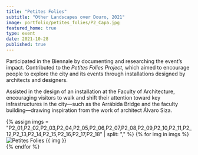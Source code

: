 ```yaml
---
title: "Petites Folies"
subtitle: "Other Landscapes over Douro, 2021"
image: portfolio/petites_folies/P2_Capa.jpg
featured_home: true
type: event
date: 2021-10-28
published: true
---
```


<!-- TEXT ABOVE -->
<div class="justify-text mb-4">
  <p>
    Participated in the Biennale by documenting and researching the event’s impact. Contributed to the <em>Petites Folies Project</em>, which aimed to encourage people to explore the city and its events through installations designed by architects and designers.
  </p>
  <p>
    Assisted in the design of an installation at the Faculty of Architecture, encouraging visitors to walk and shift their attention toward key infrastructures in the city—such as the Arrábida Bridge and the faculty building—drawing inspiration from the work of architect Álvaro Siza.
  </p>
</div>

<!-- PORTFOLIO IMAGES -->
<div class="portfolio-images my-5">
  {% assign imgs = "P2_01,P2_02,P2_03,P2_04,P2_05,P2_06,P2_07,P2_08,P2_09,P2_10,P2_11,P2_12,P2_13,P2_14,P2_15,P2_16,P2_17,P2_18" | split: "," %}
  {% for img in imgs %}
  <div class="mb-4">
    <img src="{{ '/assets/images/portfolio/petites_folies/' | append: img | append: '.jpg' | relative_url }}"
         class="img-fluid w-100"
         alt="Petites Folies {{ img }}">
  </div>
  {% endfor %}
</div>







